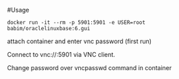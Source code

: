 #Usage

`docker run -it --rm -p 5901:5901 -e USER=root babim/oraclelinuxbase:6.gui`

attach container and enter vnc password (first run)

Connect to vnc://<host>:5901 via VNC client.

Change password over vncpasswd command in container
